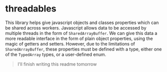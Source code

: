 # threadables

This library helps give javascript objects and classes properties which can be shared across workers. Javascript allows data to be accessed by multiple threads in the form of `SharedArrayBuffer`. We can give this data a more readable interface in the form of plain object properties, using the magic of getters and setters. However, due to the limitations of `SharedArrayBuffer`, these properties must be defined with a type, either one of the `TypedArray` types, or a user-defined enum.

> I'll finish writing this readme tomorrow